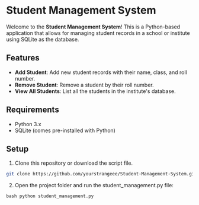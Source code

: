 # Student Management System

Welcome to the **Student Management System**! This is a Python-based application that allows for managing student records in a school or institute using SQLite as the database.

## Features
- **Add Student**: Add new student records with their name, class, and roll number.
- **Remove Student**: Remove a student by their roll number.
- **View All Students**: List all the students in the institute's database.

## Requirements
- Python 3.x
- SQLite (comes pre-installed with Python)

## Setup

1. Clone this repository or download the script file.

```bash 
git clone https://github.com/yourstrangeee/Student-Management-System.git
```
2. Open the project folder and run the student_management.py file:

```
bash python student_management.py
```

